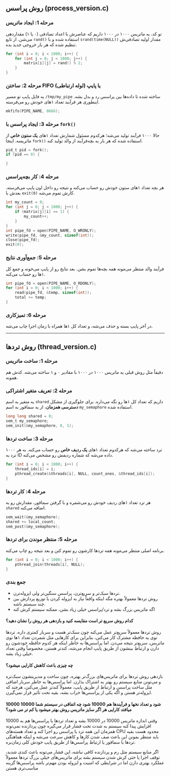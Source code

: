 ## **روش پراسس (process_version.c)**

### مرحله 1: ایجاد ماتریس

تو کد، یه ماتریس ۱۰۰۰ در ۱۰۰۰ داریم که عناصرش با اعداد تصادفی (۰ یا ۱) مقداردهی می‌شن. از تابع `rand()` استفاده شده و با `srand(time(NULL))` مقدار اولیه تصادفی‌ش تنظیم شده که هر بار خروجی جدید بده.

```c
for (int i = 0; i < 1000; i++) {
    for (int j = 0; j < 1000; j++) {
        matrix[i][j] = rand() % 2;
    }
}
```

### مرحله 2: ساختن FIFO یا پایپ (لوله ارتباطی)

یه فایل پایپ تو مسیر `/tmp/my_pipe` ساخته شده تا داده‌ها بین پراسس رد و بدل بشه. اینطوری هر فرآیند تعداد ۱های خودش رو می‌فرسته.

```c
mkfifo(PIPE_NAME, 0666);
```

### مرحله 3: ایجاد پراسس با `fork()`

حالا ۱۰۰۰ فرآیند تولید می‌شه؛ هرکدوم مسئول شمارش تعداد ۱های **یک ستون خاص** از ماتریسه. اینجا `fork()` استفاده شده که هر بار یه بچه‌فرآیند از والد تولید کنه.

```c
pid_t pid = fork();
if (pid == 0) {

}
```

### مرحله 4: کار بچه‌پراسس

هر بچه تعداد ۱های ستون خودش رو حساب می‌کنه و نتیجه رو داخل اون پایپ می‌فرسته. بعدش با `exit(0)` کارش تموم می‌شه.

```c
int my_count = 0;
for (int j = 0; j < 1000; j++) {
    if (matrix[j][i] == 1) {
        my_count++;
    }
}
int pipe_fd = open(PIPE_NAME, O_WRONLY);
write(pipe_fd, &my_count, sizeof(int));
close(pipe_fd);
exit(0);
```

### مرحله 5: جمع‌آوری نتایج

فرآیند والد منتظر می‌مونه همه بچه‌ها تموم بشن. بعد نتایج رو از پایپ می‌خونه و جمع کل ۱ها رو حساب می‌کنه.

```c
int pipe_fd = open(PIPE_NAME, O_RDONLY);
for (int i = 0; i < 1000; i++) {
    read(pipe_fd, &temp, sizeof(int));
    total += temp;
}
```

### مرحله 6: تمیزکاری

در آخر پایپ بسته و حذف می‌شه، و تعداد کل ۱ها همراه با زمان اجرا چاپ می‌شه.

---

## **روش تردها (thread_version.c)**

### مرحله 1: ساخت ماتریس

دقیقاً مثل روش قبلی یه ماتریس ۱۰۰۰ در ۱۰۰۰ با مقادیر ۰ و ۱ ساخته می‌شه. کدش هم همونه.

### مرحله 2: تعریف متغیر اشتراکی

یه متغیر به اسم `shared` داریم که تعداد کل ۱ها رو نگه می‌داره. برای جلوگیری از مشکل **دسترسی همزمان**، از یه سمافور به اسم `my_semaphore` استفاده شده.

```c
long long shared = 0;
sem_t my_semaphore;
sem_init(&my_semaphore, 0, 1);
```

### مرحله 3: ساخت تردها

۱۰۰۰ ترد ساخته می‌شه که هرکدوم تعداد ۱های **یک ردیف خاص** رو حساب می‌کنه. به هر ترد یه ID داده می‌شه که شماره ردیفش رو مشخص می‌کنه.

```c
for (int i = 0; i < 1000; i++) {
    thread_ids[i] = i;
    pthread_create(&threads[i], NULL, count_ones, &thread_ids[i]);
}
```

### مرحله 4: کار تردها

هر ترد تعداد ۱های ردیف خودش رو می‌شمره و با گرفتن سمافور، مقدارش رو به `shared` اضافه می‌کنه.

```c
sem_wait(&my_semaphore);
shared += local_count;
sem_post(&my_semaphore);
```

### مرحله 5: منتظر موندن برای تردها

برنامه اصلی منتظر می‌مونه همه تردها کارشون رو تموم کنن و بعد نتیجه رو چاپ می‌کنه.

```c
for (int i = 0; i < 1000; i++) {
    pthread_join(threads[i], NULL);
}
```

### **جمع بندی**

- تردها سبک‌تر و سریع‌ترن، پراسس سنگین‌تر ولی ایزوله‌ترن.
- روش تردها معمولاً بهتره مگه اینکه واقعاً نیاز به ایزوله کردن یا توزیع پردازش بین چند سیستم باشه.
- اگه ماتریس بزرگ بشه و ترد/پراسس خیلی زیاد بشن، ممکنه سیستم کرش کنه

#### کدام روش سریع تر است مقایسه کنید و بازدهی هر روش را نشان دهید؟ 
 روش تردها معمولاً سریع‌تر عمل می‌کنه چون سبک‌تر هست و سربار کمتری داره. تردها توی یه حافظه مشترک کار می‌کنن، بنابراین برای کارهایی مثل شمردن تعداد ۱ها توی ماتریس، سریع‌تر نتیجه می‌دن. اما پراسس‌ها به خاطر اینکه هر کدوم حافظه خودشون رو دارن و ارتباط بینشون از طریق پایپ انجام می‌شه، کندتر هستن، مخصوصاً وقتی تعداد خیلی زیاد بشه.

#### چه چیزی باعث کاهش کارایی میشود؟
بازدهی روش تردها برای ماتریس‌های بزرگ‌تر بهتره، چون ساخت و مدیریتشون سبک‌تره و می‌تونن منابع سیستم رو بهتر به اشتراک بذارن. اما پراسس‌ها به خاطر سربار اضافی مثل ساخت پراسس و ارتباط از طریق پایپ، معمولاً کندتر عمل می‌کنن، هرچند که ایزوله‌تر هستن و اگه یکی از پراسس‌ها خراب بشه، بقیه تحت تأثیر قرار نمی‌گیرن.

#### 10000 10000 شود و تعداد نخها و فرآیندها هم 10000 شود چه اتفاقی در سیستم شما میافتد کارایی هر اگر سایز ماتریس روش بهتر میشود یا کم تر می شود؟
وقتی اندازه ماتریس 10000 در 10000 بشه و تعداد تردها یا پراسس‌ها هم به 10000 افزایش پیدا کنه سیستم به شدت تحت فشار قرار می‌گیره چون پردازنده نمی‌تونه همزمان این همه ترد یا پراسس رو اجرا کنه و تعداد هسته‌های CPU محدود هست بقیه باید منتظر بمونن این باعث صف شدن کارها و کاهش سرعت می‌شه و اینکه هماهنگی تردها با سمافور یا ارتباط پراسس‌ها از طریق پایپ خودش کلی زمان‌بره.

اگر منابع سیستم مثل رم و پردازنده کافی نباشه، این فشار می‌تونه باعث کندی شدید، توقف اجرا یا حتی کرش شدن سیستم بشه برای ماتریس‌های خیلی بزرگ تردها معمولاً عملکرد بهتری دارن اما در شرایطی که امنیت و ایزوله بودن مهم‌تر باشه پراسس‌ها گزینه مناسب‌تری هستن
